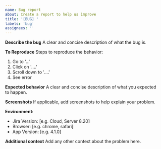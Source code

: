 ```yaml
---
name: Bug report
about: Create a report to help us improve
title: '[BUG] '
labels: 'bug'
assignees: ''
---
```


**Describe the bug**
A clear and concise description of what the bug is.

**To Reproduce**
Steps to reproduce the behavior:
1. Go to '...'
2. Click on '....'
3. Scroll down to '....'
4. See error

**Expected behavior**
A clear and concise description of what you expected to happen.

**Screenshots**
If applicable, add screenshots to help explain your problem.

**Environment:**
 - Jira Version: [e.g. Cloud, Server 8.20]
 - Browser: [e.g. chrome, safari]
 - App Version: [e.g. 4.1.0]

**Additional context**
Add any other context about the problem here.
```
